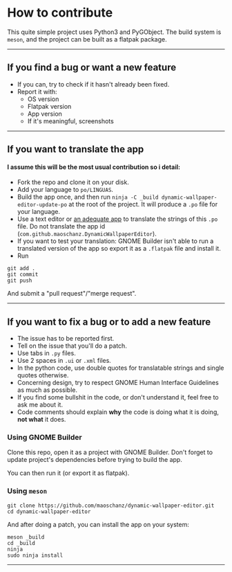 # How to contribute

This quite simple project uses Python3 and PyGObject. The build system is `meson`, and the project can be built as a flatpak package.

----

## If you find a bug or want a new feature

- If you can, try to check if it hasn't already been fixed.
- Report it with:
	- OS version
	- Flatpak version
	- App version
	- If it's meaningful, screenshots

----

## If you want to translate the app

#### I assume this will be the most usual contribution so i detail:

- Fork the repo and clone it on your disk.
- Add your language to `po/LINGUAS`.
- Build the app once, and then run `ninja -C _build dynamic-wallpaper-editor-update-po` at the root of the project. It will produce a `.po` file for your language.
- Use a text editor or [an adequate app](https://flathub.org/apps/details/org.gnome.Gtranslator) to translate the strings of this `.po` file. Do not translate the app id (`com.github.maoschanz.DynamicWallpaperEditor`).
- If you want to test your translation: GNOME Builder isn't able to run a translated version of the app so export it as a `.flatpak` file and install it.
- Run
```
git add .
git commit
git push
```
And submit a "pull request"/"merge request".

----

## If you want to fix a bug or to add a new feature

- The issue has to be reported first.
- Tell on the issue that you'll do a patch.
- Use tabs in `.py` files.
- Use 2 spaces in `.ui` or `.xml` files.
- In the python code, use double quotes for translatable strings and single quotes otherwise.
- Concerning design, try to respect GNOME Human Interface Guidelines as much as possible.
- If you find some bullshit in the code, or don't understand it, feel free to ask me about it.
- Code comments should explain **why** the code is doing what it is doing, **not what** it does.

### Using GNOME Builder

Clone this repo, open it as a project with GNOME Builder. Don't forget to update project's dependencies before trying to build the app.

You can then run it (or export it as flatpak).

### Using `meson`

```
git clone https://github.com/maoschanz/dynamic-wallpaper-editor.git
cd dynamic-wallpaper-editor
```

And after doing a patch, you can install the app on your system:

```
meson _build
cd _build
ninja
sudo ninja install
```

----
